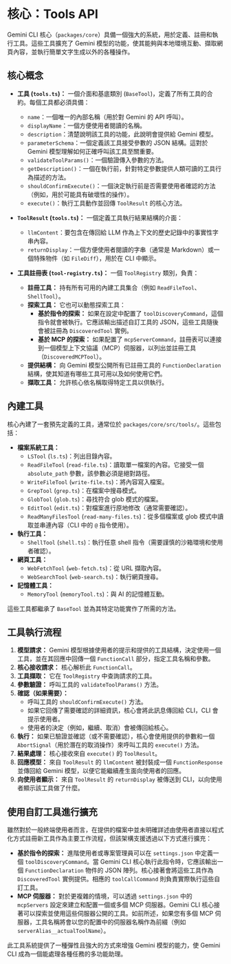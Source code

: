 # 核心：Tools API

Gemini CLI 核心（`packages/core`）具備一個強大的系統，用於定義、註冊和執行工具。這些工具擴充了 Gemini 模型的功能，使其能夠與本地環境互動、擷取網頁內容，並執行簡單文字生成以外的各種操作。

## 核心概念

- **工具 (`tools.ts`)：** 一個介面和基底類別 (`BaseTool`)，定義了所有工具的合約。每個工具都必須具備：
  - `name`：一個唯一的內部名稱（用於對 Gemini 的 API 呼叫）。
  - `displayName`：一個方便使用者閱讀的名稱。
  - `description`：清楚說明該工具的功能，此說明會提供給 Gemini 模型。
  - `parameterSchema`：一個定義該工具接受參數的 JSON 結構。這對於 Gemini 模型理解如何正確呼叫該工具至關重要。
  - `validateToolParams()`：一個驗證傳入參數的方法。
  - `getDescription()`：一個在執行前，針對特定參數提供人類可讀的工具行為描述的方法。
  - `shouldConfirmExecute()`：一個決定執行前是否需要使用者確認的方法（例如，用於可能具有破壞性的操作）。
  - `execute()`：執行工具動作並回傳 `ToolResult` 的核心方法。

- **`ToolResult` (`tools.ts`)：** 一個定義工具執行結果結構的介面：
  - `llmContent`：要包含在傳回給 LLM 作為上下文的歷史記錄中的事實性字串內容。
  - `returnDisplay`：一個方便使用者閱讀的字串（通常是 Markdown）或一個特殊物件（如 `FileDiff`），用於在 CLI 中顯示。

- **工具註冊表 (`tool-registry.ts`)：** 一個 `ToolRegistry` 類別，負責：
  - **註冊工具：** 持有所有可用的內建工具集合（例如 `ReadFileTool`、`ShellTool`）。
  - **探索工具：** 它也可以動態探索工具：
    - **基於指令的探索：** 如果在設定中配置了 `toolDiscoveryCommand`，這個指令就會被執行。它應該輸出描述自訂工具的 JSON，這些工具隨後會被註冊為 `DiscoveredTool` 實例。
    - **基於 MCP 的探索：** 如果配置了 `mcpServerCommand`，註冊表可以連接到一個模型上下文協議（MCP）伺服器，以列出並註冊工具（`DiscoveredMCPTool`）。
  - **提供結構：** 向 Gemini 模型公開所有已註冊工具的 `FunctionDeclaration` 結構，使其知道有哪些工具可用以及如何使用它們。
  - **擷取工具：** 允許核心依名稱取得特定工具以供執行。

## 內建工具

核心內建了一套預先定義的工具，通常位於 `packages/core/src/tools/`。這些包括：

- **檔案系統工具：**
  - `LSTool` (`ls.ts`)：列出目錄內容。
  - `ReadFileTool` (`read-file.ts`)：讀取單一檔案的內容。它接受一個 `absolute_path` 參數，該參數必須是絕對路徑。
  - `WriteFileTool` (`write-file.ts`)：將內容寫入檔案。
  - `GrepTool` (`grep.ts`)：在檔案中搜尋模式。
  - `GlobTool` (`glob.ts`)：尋找符合 glob 模式的檔案。
  - `EditTool` (`edit.ts`)：對檔案進行原地修改（通常需要確認）。
  - `ReadManyFilesTool` (`read-many-files.ts`)：從多個檔案或 glob 模式中讀取並串連內容（CLI 中的 `@` 指令使用）。
- **執行工具：**
  - `ShellTool` (`shell.ts`)：執行任意 shell 指令（需要謹慎的沙箱環境和使用者確認）。
- **網頁工具：**
  - `WebFetchTool` (`web-fetch.ts`)：從 URL 擷取內容。
  - `WebSearchTool` (`web-search.ts`)：執行網頁搜尋。
- **記憶體工具：**
  - `MemoryTool` (`memoryTool.ts`)：與 AI 的記憶體互動。

這些工具都繼承了 `BaseTool` 並為其特定功能實作了所需的方法。

## 工具執行流程

1.  **模型請求：** Gemini 模型根據使用者的提示和提供的工具結構，決定使用一個工具，並在其回應中回傳一個 `FunctionCall` 部分，指定工具名稱和參數。
2.  **核心接收請求：** 核心解析此 `FunctionCall`。
3.  **工具擷取：** 它在 `ToolRegistry` 中查詢請求的工具。
4.  **參數驗證：** 呼叫工具的 `validateToolParams()` 方法。
5.  **確認（如果需要）：**
    - 呼叫工具的 `shouldConfirmExecute()` 方法。
    - 如果它回傳了需要確認的詳細資訊，核心會將此訊息傳回給 CLI，CLI 會提示使用者。
    - 使用者的決定（例如，繼續、取消）會被傳回給核心。
6.  **執行：** 如果已驗證並確認（或不需要確認），核心會使用提供的參數和一個 `AbortSignal`（用於潛在的取消操作）來呼叫工具的 `execute()` 方法。
7.  **結果處理：** 核心接收來自 `execute()` 的 `ToolResult`。
8.  **回應模型：** 來自 `ToolResult` 的 `llmContent` 被封裝成一個 `FunctionResponse` 並傳回給 Gemini 模型，以便它能繼續產生面向使用者的回應。
9.  **向使用者顯示：** 來自 `ToolResult` 的 `returnDisplay` 被傳送到 CLI，以向使用者顯示該工具做了什麼。

## 使用自訂工具進行擴充

雖然對於一般終端使用者而言，在提供的檔案中並未明確詳述由使用者直接以程式化方式註冊新工具作為主要工作流程，但該架構支援透過以下方式進行擴充：

- **基於指令的探索：** 進階使用者或專案管理員可以在 `settings.json` 中定義一個 `toolDiscoveryCommand`。當 Gemini CLI 核心執行此指令時，它應該輸出一個 `FunctionDeclaration` 物件的 JSON 陣列。核心接著會將這些工具作為 `DiscoveredTool` 實例提供。相應的 `toolCallCommand` 則負責實際執行這些自訂工具。
- **MCP 伺服器：** 對於更複雜的情境，可以透過 `settings.json` 中的 `mcpServers` 設定來建立和配置一個或多個 MCP 伺服器。Gemini CLI 核心接著可以探索並使用這些伺服器公開的工具。如前所述，如果您有多個 MCP 伺服器，工具名稱將會以您的配置中的伺服器名稱作為前綴（例如 `serverAlias__actualToolName`）。

此工具系統提供了一種彈性且強大的方式來增強 Gemini 模型的能力，使 Gemini CLI 成為一個能處理各種任務的多功能助理。